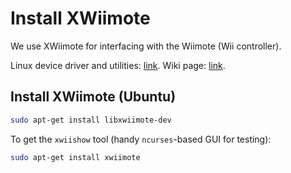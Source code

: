 # Install XWiimote

We use XWiimote for interfacing with the Wiimote (Wii controller).

Linux device driver and utilities: [link](https://github.com/dvdhrm/xwiimote). Wiki page: [link](https://wiki.archlinux.org/index.php/XWiimote).

## Install XWiimote (Ubuntu)

```bash
sudo apt-get install libxwiimote-dev
```

To get the `xwiishow` tool (handy `ncurses`-based GUI for testing):

```bash
sudo apt-get install xwiimote
```
